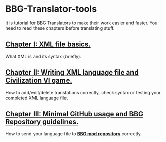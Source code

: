# BBG-Translator-tools
It is tutorial for BBG Translators to make their work easier and faster. You need to read these chapters before translating stuff.
## [Chapter I: XML file basics.](https://github.com/ZhenjaMax/BBG-Translator-tools/tree/main/tutorial/1-XML.md)
What XML is and its syntax (briefly).
## [Chapter II: Writing XML language file and Civilization VI game.](https://github.com/ZhenjaMax/BBG-Translator-tools/tree/main/tutorial/2-XML-civ6.md)
How to add/edit/delete translations correctly, check syntax or testing your completed XML language file.
## [Chapter III: Minimal GitHub usage and BBG Repository guidelines.](https://github.com/ZhenjaMax/BBG-Translator-tools/tree/main/tutorial/3-github.md)
How to send your language file to **[BBG mod repository](https://github.com/CivilizationVIBetterBalancedGame/BetterBalancedGame)** correctly.
